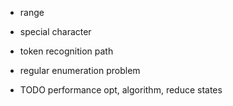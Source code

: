 - range

- special character

- token recognition path

- regular enumeration problem

- TODO performance opt, algorithm, reduce states
